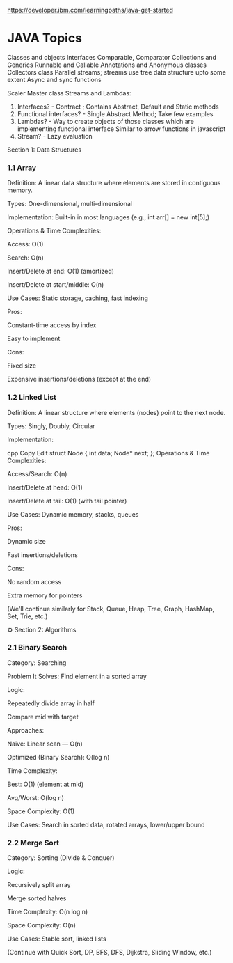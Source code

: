 https://developer.ibm.com/learningpaths/java-get-started


# JAVA Topics

Classes and objects
Interfaces
Comparable, Comparator
Collections and Generics
Runnable and Callable
Annotations and Anonymous classes
Collectors class
Parallel streams; streams use tree data structure upto some extent
Async and sync functions

Scaler Master class Streams and Lambdas:

1. Interfaces? - Contract ; Contains Abstract, Default and Static methods
2. Functional interfaces? - Single Abstract Method; Take few examples
3. Lambdas? - Way to create objects of those classes which are implementing functional interface
   Similar to arrow functions in javascript
4. Stream? - Lazy evaluation


 Section 1: Data Structures
### 1.1 Array
Definition: A linear data structure where elements are stored in contiguous memory.

Types: One-dimensional, multi-dimensional

Implementation: Built-in in most languages (e.g., int arr[] = new int[5];)

Operations & Time Complexities:

Access: O(1)

Search: O(n)

Insert/Delete at end: O(1) (amortized)

Insert/Delete at start/middle: O(n)

Use Cases: Static storage, caching, fast indexing

Pros:

Constant-time access by index

Easy to implement

Cons:

Fixed size

Expensive insertions/deletions (except at the end)

### 1.2 Linked List
Definition: A linear structure where elements (nodes) point to the next node.

Types: Singly, Doubly, Circular

Implementation:

cpp
Copy
Edit
struct Node {
    int data;
    Node* next;
};
Operations & Time Complexities:

Access/Search: O(n)

Insert/Delete at head: O(1)

Insert/Delete at tail: O(1) (with tail pointer)

Use Cases: Dynamic memory, stacks, queues

Pros:

Dynamic size

Fast insertions/deletions

Cons:

No random access

Extra memory for pointers

(We'll continue similarly for Stack, Queue, Heap, Tree, Graph, HashMap, Set, Trie, etc.)

⚙️ Section 2: Algorithms
### 2.1 Binary Search
Category: Searching

Problem It Solves: Find element in a sorted array

Logic:

Repeatedly divide array in half

Compare mid with target

Approaches:

Naive: Linear scan — O(n)

Optimized (Binary Search): O(log n)

Time Complexity:

Best: O(1) (element at mid)

Avg/Worst: O(log n)

Space Complexity: O(1)

Use Cases: Search in sorted data, rotated arrays, lower/upper bound

### 2.2 Merge Sort
Category: Sorting (Divide & Conquer)

Logic:

Recursively split array

Merge sorted halves

Time Complexity: O(n log n)

Space Complexity: O(n)

Use Cases: Stable sort, linked lists

(Continue with Quick Sort, DP, BFS, DFS, Dijkstra, Sliding Window, etc.)
